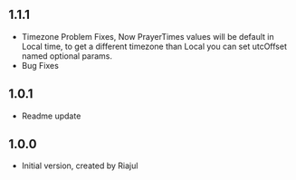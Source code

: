 ## 1.1.1

- Timezone Problem Fixes, Now PrayerTimes values will be default in Local time, to get a different timezone than Local you can set utcOffset named optional params.
- Bug Fixes

## 1.0.1

- Readme update

## 1.0.0

- Initial version, created by Riajul
